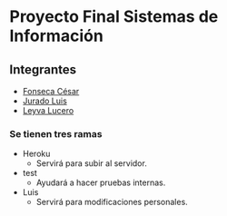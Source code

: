 Proyecto Final Sistemas de Información
===

## Integrantes
- [Fonseca César](https://github.com/cfonseca2) 
- [Jurado Luis](https://github.com/LuisJurado99/)
- [Leyva Lucero](https://github.com/LuceroCortes)
### Se tienen tres ramas
 - Heroku 
    - Servirá para subir al servidor.
 - test
    - Ayudará a hacer pruebas internas.
 - Luis
    - Servirá para modificaciones personales.
